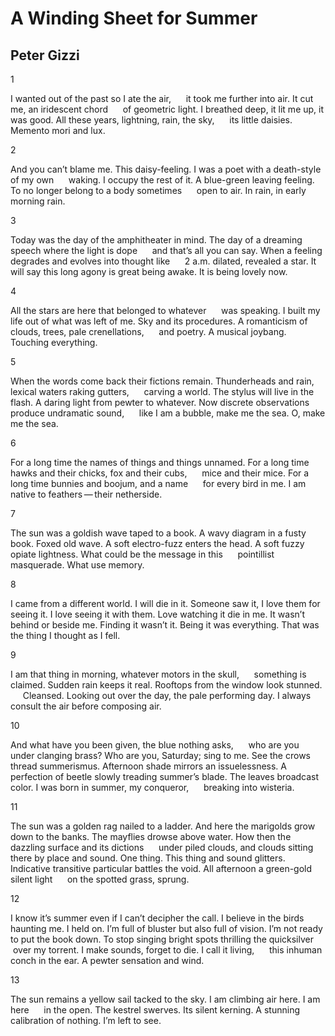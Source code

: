 # A Winding Sheet for Summer
## Peter Gizzi
1

I wanted out of the past so I ate the air,
     it took me further into air.
It cut me, an iridescent chord
     of geometric light.
I breathed deep, it lit me up, it was good.
All these years, lightning, rain, the sky,
     its little daisies.
Memento mori and lux.



2

And you can’t blame me.
This daisy-feeling.
I was a poet with a death-style of my own
     waking.
I occupy the rest of it.
A blue-green leaving feeling.
To no longer belong to a body sometimes
     open to air.
In rain, in early morning rain.



3

Today was the day of the amphitheater in mind.
The day of a dreaming speech where the light is dope
     and that’s all you can say.
When a feeling degrades and evolves into thought like
     2 a.m. dilated, revealed a star.
It will say this long agony is great being awake.
It is being lovely now.



4

All the stars are here that belonged to whatever
     was speaking.
I built my life out of what was left of me.
Sky and its procedures.
A romanticism of clouds, trees, pale crenellations,
     and poetry.
A musical joybang.
Touching everything.



5

When the words come back their fictions remain.
Thunderheads and rain, lexical waters raking gutters,
     carving a world.
The stylus will live in the flash.
A daring light from pewter to whatever.
Now discrete observations produce undramatic sound,
     like I am a bubble,
make me the sea. O, make me the sea.



6

For a long time the names of things and things unnamed.
For a long time hawks and their chicks, fox and their cubs,
     mice and their mice.
For a long time bunnies and boojum, and a name
     for every bird in me.
I am native to feathers — their netherside.



7

The sun was a goldish wave taped to a book.
A wavy diagram in a fusty book.
Foxed old wave.
A soft electro-fuzz enters the head.
A soft fuzzy opiate lightness.
What could be the message in this
     pointillist masquerade.
What use memory.



8

I came from a different world.
I will die in it.
Someone saw it, I love them for seeing it.
I love seeing it with them.
Love watching it die in me.
It wasn’t behind or beside me.
Finding it wasn’t it.
Being it was everything.
That was the thing I thought as I fell.



9

I am that thing in morning, whatever motors in the skull,
     something is claimed.
Sudden rain keeps it real.
Rooftops from the window look stunned.
     Cleansed.
Looking out over the day, the pale performing day.
I always consult the air before composing air.



10

And what have you been given, the blue nothing asks,
     who are you under clanging brass?
Who are you, Saturday; sing to me.
See the crows thread summerismus.
Afternoon shade mirrors an issuelessness.
A perfection of beetle slowly treading summer’s blade.
The leaves broadcast color.
I was born in summer, my conqueror,
     breaking into wisteria.



11

The sun was a golden rag nailed to a ladder.
And here the marigolds grow down to the banks.
The mayflies drowse above water.
How then the dazzling surface and its dictions
     under piled clouds,
and clouds sitting there by place and sound.
One thing. This thing and sound glitters.
Indicative transitive particular battles the void.
All afternoon a green-gold silent light
     on the spotted grass, sprung.



12

I know it’s summer even if I can’t decipher the call.
I believe in the birds haunting me. I held on.
I’m full of bluster but also full of vision.
I’m not ready to put the book down.
To stop singing bright spots thrilling the quicksilver
     over my torrent.
I make sounds, forget to die. I call it living,
     this inhuman conch in the ear.
A pewter sensation and wind.



13

The sun remains a yellow sail tacked to the sky.
I am climbing air here. I am here
     in the open.
The kestrel swerves.
Its silent kerning.
A stunning calibration of nothing.
I’m left to see.